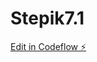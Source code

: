 # Stepik7.1

[Edit in Codeflow ⚡️](https://stackblitz.com/~/github.com/mikolajslawnikowski/Stepik7.1)